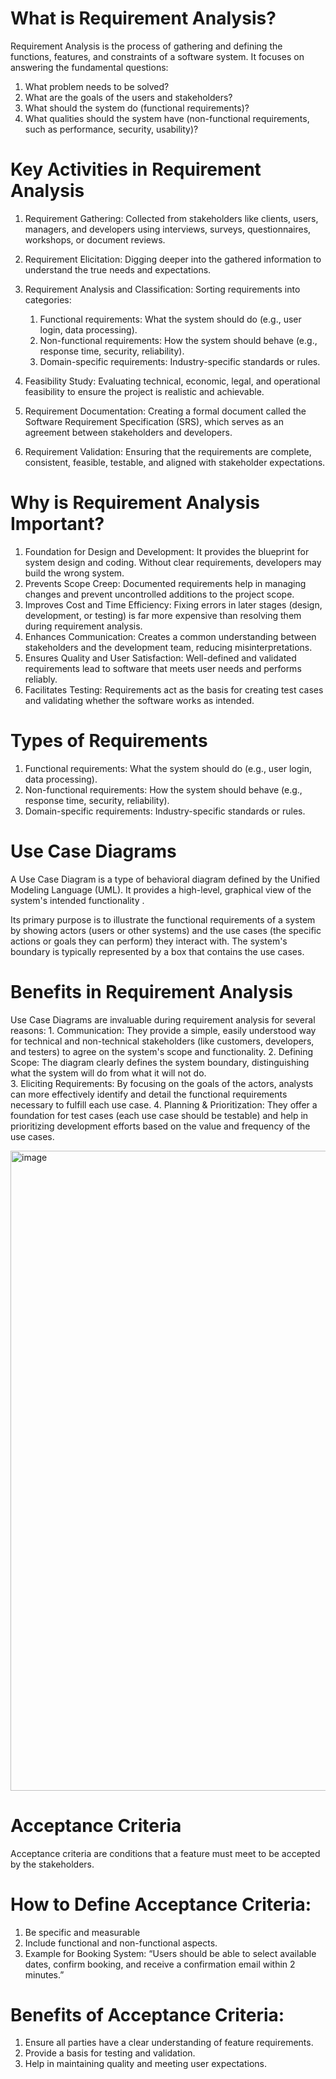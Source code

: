 # What is Requirement Analysis?
Requirement Analysis is the process of gathering and defining the functions, features, and constraints of a software system. It focuses on answering the fundamental questions:
1. What problem needs to be solved?
2. What are the goals of the users and stakeholders?
3. What should the system do (functional requirements)?
4. What qualities should the system have (non-functional requirements, such as performance, security, usability)?

# Key Activities in Requirement Analysis
1. Requirement Gathering:
Collected from stakeholders like clients, users, managers, and developers using interviews, surveys, questionnaires, workshops, or document reviews.

2. Requirement Elicitation:
Digging deeper into the gathered information to understand the true needs and expectations.

3. Requirement Analysis and Classification:
Sorting requirements into categories:

    1. Functional requirements: What the system should do (e.g., user login, data processing).
    2. Non-functional requirements: How the system should behave (e.g., response time, security, reliability).
    3. Domain-specific requirements: Industry-specific standards or rules.

4. Feasibility Study:
Evaluating technical, economic, legal, and operational feasibility to ensure the project is realistic and achievable.

5. Requirement Documentation:
Creating a formal document called the Software Requirement Specification (SRS), which serves as an agreement between stakeholders and developers.

6. Requirement Validation:
Ensuring that the requirements are complete, consistent, feasible, testable, and aligned with stakeholder expectations.

# Why is Requirement Analysis Important?
1. Foundation for Design and Development: It provides the blueprint for system design and coding. Without clear requirements, developers may build the wrong system.
2. Prevents Scope Creep: Documented requirements help in managing changes and prevent uncontrolled additions to the project scope.
3. Improves Cost and Time Efficiency: Fixing errors in later stages (design, development, or testing) is far more expensive than resolving them during requirement analysis.
4. Enhances Communication: Creates a common understanding between stakeholders and the development team, reducing misinterpretations.
5. Ensures Quality and User Satisfaction: Well-defined and validated requirements lead to software that meets user needs and performs reliably.
6. Facilitates Testing: Requirements act as the basis for creating test cases and validating whether the software works as intended.

# Types of Requirements
1. Functional requirements: What the system should do (e.g., user login, data processing).
2. Non-functional requirements: How the system should behave (e.g., response time, security, reliability).
3. Domain-specific requirements: Industry-specific standards or rules.

# Use Case Diagrams
A Use Case Diagram is a type of behavioral diagram defined by the Unified Modeling Language (UML). It provides a high-level, graphical view of the system's intended functionality .

Its primary purpose is to illustrate the functional requirements of a system by showing actors (users or other systems) and the use cases (the specific actions or goals they can perform) they interact with. The system's boundary is typically represented by a box that contains the use cases.

# Benefits in Requirement Analysis
Use Case Diagrams are invaluable during requirement analysis for several reasons:
    1. Communication: They provide a simple, easily understood way for technical and non-technical stakeholders (like customers, developers, and testers) to agree on the system's scope and functionality.
    2. Defining Scope: The diagram clearly defines the system boundary, distinguishing what the system will do from what it will not do.\
    3. Eliciting Requirements: By focusing on the goals of the actors, analysts can more effectively identify and detail the functional requirements necessary to fulfill each use case.
    4. Planning & Prioritization: They offer a foundation for test cases (each use case should be testable) and help in prioritizing development efforts based on the value and frequency of the use cases.

<img width="1536" height="1024" alt="image" src="https://github.com/user-attachments/assets/0e0e5cde-168a-4308-a573-5c0c977ed53a" />


# Acceptance Criteria
Acceptance criteria are conditions that a feature must meet to be accepted by the stakeholders.

# How to Define Acceptance Criteria:
1. Be specific and measurable
2. Include functional and non-functional aspects.
3. Example for Booking System: “Users should be able to select available dates, confirm booking, and receive a confirmation email within 2 minutes.”

# Benefits of Acceptance Criteria:
1. Ensure all parties have a clear understanding of feature requirements.
2. Provide a basis for testing and validation.
3. Help in maintaining quality and meeting user expectations.
